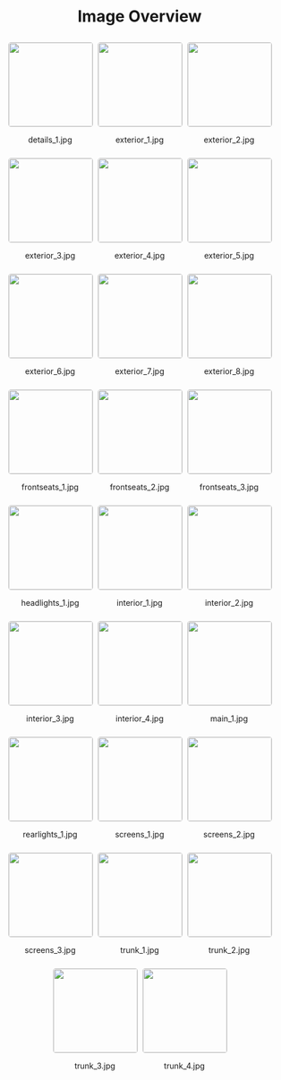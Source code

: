 <style>
    .image-gallery {
        display: flex;
        flex-wrap: wrap;
        gap: 10px;
        justify-content: center;
        padding: 10px;
    }
    .image-gallery img {
        width: 150px;
        height: auto;
        border: 1px solid #ddd;
        border-radius: 5px;
    }
    .image-gallery div {
        flex: 1 1 calc(33.333% - 20px); /* Three images per row on large screens */
        max-width: 150px;
        text-align: center;
    }
    @media (max-width: 768px) {
        .image-gallery div {
            flex: 1 1 calc(50% - 20px); /* Two images per row on medium screens */
        }
    }
    @media (max-width: 480px) {
        .image-gallery div {
            flex: 1 1 100%; /* One image per row on small screens */
        }
    }
</style>
<h1 style ="text-align: center;"> Image Overview </h1> <div class="image-gallery">
<div>
<img src="https://media.evkx.net/multimedia/models/volkswagen/id.7/id.7_gtx_tourer/details_1_st.jpg">
<p>details_1.jpg</p>
</div>
<div>
<img src="https://media.evkx.net/multimedia/models/volkswagen/id.7/id.7_gtx_tourer/exterior_1_st.jpg">
<p>exterior_1.jpg</p>
</div>
<div>
<img src="https://media.evkx.net/multimedia/models/volkswagen/id.7/id.7_gtx_tourer/exterior_2_st.jpg">
<p>exterior_2.jpg</p>
</div>
<div>
<img src="https://media.evkx.net/multimedia/models/volkswagen/id.7/id.7_gtx_tourer/exterior_3_st.jpg">
<p>exterior_3.jpg</p>
</div>
<div>
<img src="https://media.evkx.net/multimedia/models/volkswagen/id.7/id.7_gtx_tourer/exterior_4_st.jpg">
<p>exterior_4.jpg</p>
</div>
<div>
<img src="https://media.evkx.net/multimedia/models/volkswagen/id.7/id.7_gtx_tourer/exterior_5_st.jpg">
<p>exterior_5.jpg</p>
</div>
<div>
<img src="https://media.evkx.net/multimedia/models/volkswagen/id.7/id.7_gtx_tourer/exterior_6_st.jpg">
<p>exterior_6.jpg</p>
</div>
<div>
<img src="https://media.evkx.net/multimedia/models/volkswagen/id.7/id.7_gtx_tourer/exterior_7_st.jpg">
<p>exterior_7.jpg</p>
</div>
<div>
<img src="https://media.evkx.net/multimedia/models/volkswagen/id.7/id.7_gtx_tourer/exterior_8_st.jpg">
<p>exterior_8.jpg</p>
</div>
<div>
<img src="https://media.evkx.net/multimedia/models/volkswagen/id.7/id.7_gtx_tourer/frontseats_1_st.jpg">
<p>frontseats_1.jpg</p>
</div>
<div>
<img src="https://media.evkx.net/multimedia/models/volkswagen/id.7/id.7_gtx_tourer/frontseats_2_st.jpg">
<p>frontseats_2.jpg</p>
</div>
<div>
<img src="https://media.evkx.net/multimedia/models/volkswagen/id.7/id.7_gtx_tourer/frontseats_3_st.jpg">
<p>frontseats_3.jpg</p>
</div>
<div>
<img src="https://media.evkx.net/multimedia/models/volkswagen/id.7/id.7_gtx_tourer/headlights_1_st.jpg">
<p>headlights_1.jpg</p>
</div>
<div>
<img src="https://media.evkx.net/multimedia/models/volkswagen/id.7/id.7_gtx_tourer/interior_1_st.jpg">
<p>interior_1.jpg</p>
</div>
<div>
<img src="https://media.evkx.net/multimedia/models/volkswagen/id.7/id.7_gtx_tourer/interior_2_st.jpg">
<p>interior_2.jpg</p>
</div>
<div>
<img src="https://media.evkx.net/multimedia/models/volkswagen/id.7/id.7_gtx_tourer/interior_3_st.jpg">
<p>interior_3.jpg</p>
</div>
<div>
<img src="https://media.evkx.net/multimedia/models/volkswagen/id.7/id.7_gtx_tourer/interior_4_st.jpg">
<p>interior_4.jpg</p>
</div>
<div>
<img src="https://media.evkx.net/multimedia/models/volkswagen/id.7/id.7_gtx_tourer/main_1_st.jpg">
<p>main_1.jpg</p>
</div>
<div>
<img src="https://media.evkx.net/multimedia/models/volkswagen/id.7/id.7_gtx_tourer/rearlights_1_st.jpg">
<p>rearlights_1.jpg</p>
</div>
<div>
<img src="https://media.evkx.net/multimedia/models/volkswagen/id.7/id.7_gtx_tourer/screens_1_st.jpg">
<p>screens_1.jpg</p>
</div>
<div>
<img src="https://media.evkx.net/multimedia/models/volkswagen/id.7/id.7_gtx_tourer/screens_2_st.jpg">
<p>screens_2.jpg</p>
</div>
<div>
<img src="https://media.evkx.net/multimedia/models/volkswagen/id.7/id.7_gtx_tourer/screens_3_st.jpg">
<p>screens_3.jpg</p>
</div>
<div>
<img src="https://media.evkx.net/multimedia/models/volkswagen/id.7/id.7_gtx_tourer/trunk_1_st.jpg">
<p>trunk_1.jpg</p>
</div>
<div>
<img src="https://media.evkx.net/multimedia/models/volkswagen/id.7/id.7_gtx_tourer/trunk_2_st.jpg">
<p>trunk_2.jpg</p>
</div>
<div>
<img src="https://media.evkx.net/multimedia/models/volkswagen/id.7/id.7_gtx_tourer/trunk_3_st.jpg">
<p>trunk_3.jpg</p>
</div>
<div>
<img src="https://media.evkx.net/multimedia/models/volkswagen/id.7/id.7_gtx_tourer/trunk_4_st.jpg">
<p>trunk_4.jpg</p>
</div>
</div>
